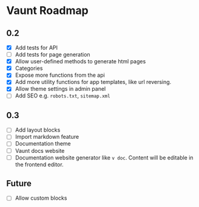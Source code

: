 # Vaunt Roadmap

## 0.2
- [X] Add tests for API
- [ ] Add tests for page generation
- [X] Allow user-defined methods to generate html pages
- [X] Categories
- [X] Expose more functions from the api
- [X] Add more utility functions for app templates, like url reversing.
- [X] Allow theme settings in admin panel
- [ ] Add SEO e.g. `robots.txt`, `sitemap.xml`

## 0.3
- [ ] Add layout blocks
- [ ] Import markdown feature
- [ ] Documentation theme
- [ ] Vaunt docs website
- [ ] Documentation website generator like `v doc`. Content will be editable in the frontend editor. 

## Future 
- [ ] Allow custom blocks
